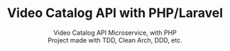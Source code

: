 <center>
  <h1 align="center">Video Catalog API with PHP/Laravel</h1>
  <p align="center">
    Video Catalog API Microservice, with PHP <br />
    Project made with TDD, Clean Arch, DDD, etc.
  </p>
</center>

